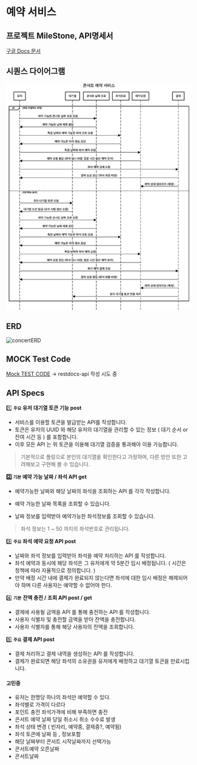# 예약 서비스

## 프로젝트 MileStone, API명세서

[구글 Docs 문서](https://docs.google.com/spreadsheets/d/1S2TsgAATEp7fZUqq_fYa20B5rVjvJuVm4wjqANgiSU4/edit?usp=sharing)

## 시퀀스 다이어그램

![시퀀스다이어그램](docs/시퀀스다이어그램.png)

## ERD
![concertERD](https://github.com/Ssantoo/booking_service/assets/112769188/28e294ad-7a17-4902-8e69-d72242b03150)

## MOCK Test Code
[Mock TEST CODE](https://github.com/Ssantoo/booking_service/pull/1)
-> restdocs-api 작성 시도 중

## API Specs

1️⃣ **`주요` 유저 대기열 토큰 기능    post**

- 서비스를 이용할 토큰을 발급받는 API를 작성합니다.
- 토큰은 유저의 UUID 와 해당 유저의 대기열을 관리할 수 있는 정보 ( 대기 순서 or 잔여 시간 등 ) 를 포함합니다.
- 이후 모든 API 는 위 토큰을 이용해 대기열 검증을 통과해야 이용 가능합니다.

> 기본적으로 폴링으로 본인의 대기열을 확인한다고 가정하며, 다른 방안 또한 고려해보고 구현해 볼 수 있습니다.
> 

**2️⃣ `기본` 예약 가능 날짜 / 좌석 API  get**

- 예약가능한 날짜와 해당 날짜의 좌석을 조회하는 API 를 각각 작성합니다.
- 예약 가능한 날짜 목록을 조회할 수 있습니다.

- 날짜 정보를 입력받아 예약가능한 좌석정보를 조회할 수 있습니다.

> 좌석 정보는 1 ~ 50 까지의 좌석번호로 관리됩니다.
> 

3️⃣ **`주요` 좌석 예약 요청 API   post**

- 날짜와 좌석 정보를 입력받아 좌석을 예약 처리하는 API 를 작성합니다.
- 좌석 예약과 동시에 해당 좌석은 그 유저에게 약 5분간 임시 배정됩니다. ( 시간은 정책에 따라 자율적으로 정의합니다. )
- 만약 배정 시간 내에 결제가 완료되지 않는다면 좌석에 대한 임시 배정은 해제되어야 하며 다른 사용자는 예약할 수 없어야 한다.

4️⃣ **`기본`**  **잔액 충전 / 조회 API   post / get**

- 결제에 사용될 금액을 API 를 통해 충전하는 API 를 작성합니다.
- 사용자 식별자 및 충전할 금액을 받아 잔액을 충전합니다.
- 사용자 식별자를 통해 해당 사용자의 잔액을 조회합니다.

5️⃣ **`주요` 결제 API   post**

- 결제 처리하고 결제 내역을 생성하는 API 를 작성합니다.
- 결제가 완료되면 해당 좌석의 소유권을 유저에게 배정하고 대기열 토큰을 만료시킵니다.

#### 고민중
- 유저는 한명당 하나의 좌석만 예약할 수 있다.
- 좌석별로 가격이 다르다
- 포인트 충전 좌석가격에 비해 부족하면 충전
- 콘서트 예약 날짜 당일 취소시 취소 수수료 발생
- 좌석 상태 변경 ( 빈자리, 예약중, 결제중?, 예약됨)
- 좌석 토큰에 날짜 등 , 정보포함
- 해당 날짜부터 콘서트 시작날짜까지 선택가능
- 콘서트예약 오픈날짜
- 콘서트날짜

